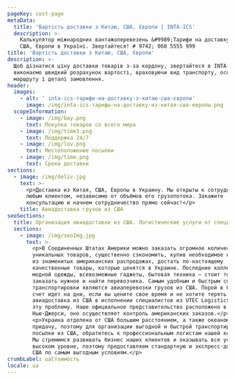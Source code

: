 ```yaml
---
pageKey: cost-page
metaData:
  title: 'Вартість доставки з Китаю, США, Європи | INTA-ICS'
  description: >-
    Калькулятор міжнародних вантажоперевезень &#9989;Тарифи на доставку з Китаю,
    США, Європи в Україні. Звертайтеся! # 9742; 068 5555 999
title: 'Вартість доставки з Китаю, США, Європи'
description: >-
  Щоб дізнатися ціну доставки товарів з-за кордону, звертайтеся в INTA-ICS. Ми
  виконаємо швидкий розрахунок вартості, враховуючи вид транспорту, особливості
  маршруту і деталі замовлення.
header:
  images:
    - alt: ' inta-ics-тарифи-на-доставку-з-китаю-сша-європи'
      image: /img/inta-ics-тарифы-на-доставку-из-китая-сша-европы.png
  scopeInformation:
    - image: /img/bay.png
      text: Покупка товаров со всего мира
    - image: /img/time3.png
      text: Поддержка 24/7
    - image: /img/lov.png
      text: Местоположение посылки
    - image: /img/time.png
      text: Сроки доставки
sections:
  - image: /img/deliv.jpg
    text: >-
      <p>Доставка из Китая, США, Европы в Украину. Мы открыты к сотрудничеству с
      любым клиентом, независимо от объёмов его грузопотока. Закажите
      консультацию и начнем сотрудничество прямо сейчас!</p>
    title: Авиадоставка грузов из США
seoSections:
  title: Организация авиадоставки из США. Логистические услуги от специалистов
  sections:
    - image: /img/seoImg.jpg
      text: >-
        <p>В Соединенных Штатах Америки можно заказать огромное количество
        уникальных товаров, существенно сэкономить, купив необходимое на одной
        из знаменитых американских распродажах, достать по-настоящему
        качественные товары, которые ценятся в Украине. Последние коллекции
        модной одежды, всевозможные гаджеты, бытовая техника — стоит только
        заказать нужное и найти перевозчика. Самым удобным и быстрым способом
        транспортировки являются авиаперевозки грузов из США. Порой в бизнесе
        счет идет на дни, если вы цените свое время и не хотите терять момент,
        авиадоставка из США в исполнении специалистов из UTEC Logistics решит
        эту проблему. Наше официальное представительство расположено в
        Нью-Джерси, оно осуществляет контроль американских заказов.</p>
        <p>Украина отделена от США большим расстоянием, а также океаном в
        придачу, поэтому для организации выгодной и быстрой транспортировки
        посылки из США, обратитесь к профессиональным логистам нашей компании.
        Мы стремимся развивать бизнес наших клиентов и оказывать все услуги на
        высоком уровне, поэтому предоставляем стандартную и экспресс-доставку из
        США по самым выгодным условиям.</p>
crumbLabel: uaСтоимость
locale: ua
---
```

